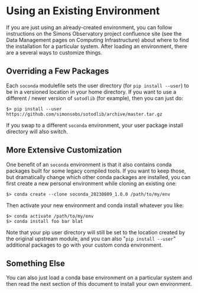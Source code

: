 # Using an Existing Environment

If you are just using an already-created environment, you can follow
instructions on the Simons Observatory project confluence site (see the Data
Management pages on Computing Infrastructure) about where to find the
installation for a particular system. After loading an environment, there are a
several ways to customize things.

## Overriding a Few Packages

Each `soconda` modulefile sets the user directory (for `pip install --user`) to
be in a versioned location in your home directory. If you want to use a
different / newer version of `sotodlib` (for example), then you can just do:

    $> pip install --user https://github.com/simonsobs/sotodlib/archive/master.tar.gz

If you swap to a different `soconda` environment, your user package install
directory will also switch.

## More Extensive Customization

One benefit of an `soconda` environment is that it also contains conda packages
built for some legacy compiled tools. If you want to keep those, but
dramatically change which other conda packages are installed, you can first
create a new personal environment while cloning an existing one:

    $> conda create --clone soconda_20230809_1.0.0 /path/to/my/env

Then activate your new environment and conda install whatever you like:

    $> conda activate /path/to/my/env
    $> conda install foo bar blat

Note that your pip user directory will still be set to the location created by
the original upstream module, and you can also "`pip install --user`"
additional packages to go with your custom conda environment.

## Something Else

You can also just load a conda base environment on a particular system and then
read the next section of this document to install your own environment.
